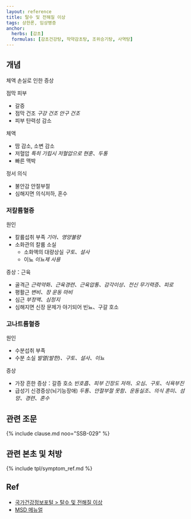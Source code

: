 ```yaml
---
layout: reference
title: 탈수 및 전해질 이상
tags: 상한론, 임상병증
anchor:
  herbs: [감초]
  formulas: [감초건강탕, 작약감초탕, 조위승기탕, 사역탕]
---
```


## 개념

체액 손실로 인한 증상

점막 피부
* 갈증
* 점막 건조 _구강 건조_ _안구 건조_
* 피부 탄력성 감소

체액
* 땀 감소, 소변 감소
* 저혈압 _특히 기립시 저혈압으로 현훈、두통_
* 빠른 맥박

정서 의식
* 불안감 안절부절
* 심해지면 의식저하, 혼수

### 저칼륨혈증

원인
* 칼륨섭취 부족 _기아、영양불량_
* 소화관의 칼륨 소실
  - 소화액의 대량상실 _구토、설사_
  - 이뇨 _이뇨제 사용_

증상：근육
* 골격근 _근력약화、근육경련、근육압통、감각이상、전신 무기력증、피로_
* 평활근 _변비、장 운동 마비_
* 심근 _부정맥、심정지_
* 심해지면 신장 문제가 야기되어 빈뇨、구갈 호소


### 고나트륨혈증

원인
* 수분섭취 부족
* 수분 소실 _발열(발한)、구토、설사、이뇨_

증상
* 가장 흔한 증상：갈증 호소 _빈호흡、피부 긴장도 저하、오심、구토、식욕부진_
* 급성기 신경증상(뇌기능장애) _두통、안절부절 못함、운동실조、의식 혼미、섬망、경련、혼수_


## 관련 조문

{% include clause.md noo="SSB-029" %}

## 관련 본초 및 처방

{% include tpl/symptom_ref.md %}


## Ref

* [국가건강정보포털 > 탈수 및 전해질 이상](http://health.cdc.go.kr/health/mobileweb/content/group_view.jsp?CID=4662BB8ECB)
* [MSD 메뉴얼](https://www.msdmanuals.com/ko-kr/%ED%99%88/%ED%98%B8%EB%A5%B4%EB%AA%AC-%EB%B0%8F-%EB%8C%80%EC%82%AC-%EC%9E%A5%EC%95%A0/%EC%88%98%EB%B6%84-%EA%B7%A0%ED%98%95/%ED%83%88%EC%88%98#v770569_ko)
